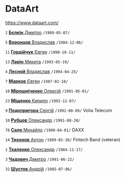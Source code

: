 # DataArt

https://www.dataart.com/

`2` [**Бєлкін** Дмитро](/players/belkin.dmytro.19890507.jpg) `/1989-05-07/`

`5` [**Воронцов** Владислав](/players/vorontsov.vladislav.19841204.jpg) `/1984-12-06/`

`11` [**Гордійчук** Євген](/players/hordiichuk.yevhen.19901011.jpg) `/1990-10-11/`

`13` [**Ларін** Микита](/players/larin.mykyta.19930519.jpg) `/1993-05-19/`

`4` [**Лесной** Владислав](/players/lesnoy.vladyslav.19940425.jpg) `/1994-04-25/`

`7` [**Марков** Євген](/players/markov.yevgen.19860518.jpg) `/1987-02-10/`

`18` [**Мірошніченко** Олексій](/players/miroshnichenko.oleksii.19810501.jpg) `/1981-05-01/`

`23` [**Міщенко** Кирило](/players/mishchenko.kyrylo.19921207.jpg) `/1992-12-07/`

`9` [**Подопригора** Сергій](/players/podopryhora.serhii.19920809.jpg) `/1992-08-09/` Volia Telecom

`10` [**Рубцов** Олександр](/players/rubtsov.oleksandr.19910820.jpg) `/1991-08-20/`

`78` [**Сало** Михайло](/players/salo.mikhailo.19900401.jpg) `/1990-04-01/` DAXX

`14` [**Тихонов** Антон](/players/tykhonov.anton.19890210.jpg) `/1989-02-10/` Fintech Band (veteran)

`1` [**Ткаленко** Олександр](/players/tkalenko.oleksandr.19841117.jpg) `/1984-11-17/`

`3` [**Чадович** Дмитро](/players/chadovych.dmytro.19910622.jpg) `/1991-06-22/`

`32` [**Шустов** Андрій](/players/shustov.andrii.19850706.jpg) `/1985-07-06/`

